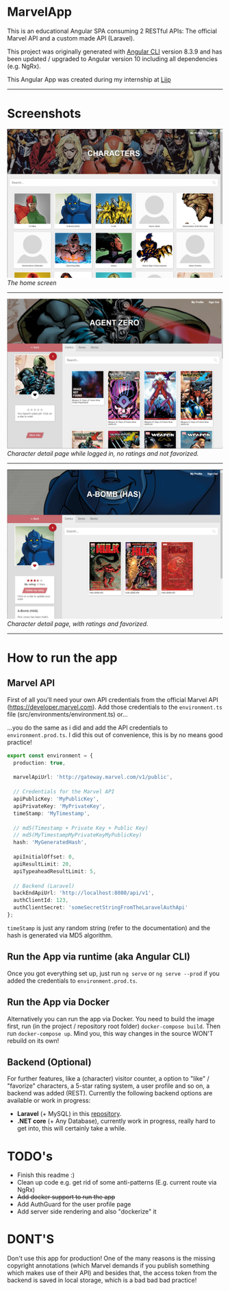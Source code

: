 # MarvelApp

This is an educational Angular SPA consuming 2 RESTful APIs: The official Marvel API and a custom made API (Laravel).

This project was originally generated with [Angular CLI](https://github.com/angular/angular-cli) version 8.3.9 and has been updated / upgraded to Angular version 10 including all dependencies (e.g. NgRx).

This Angular App was created during my internship at [Liip](https://www.liip.ch)

---
# Screenshots
![Marvel-App](doc/Marvel-App.png)
*The home screen*

---

![Marvel-Character-1](doc/Marvel-App-Character-2.png)
*Character detail page while logged in, no ratings and not favorized.*

---

![Marvel-Character-2](doc/Marvel-App-Character.png)
*Character detail page, with ratings and favorized.*

---
# How to run the app

## Marvel API
First of all you'll need your own API credentials from the official Marvel API (https://developer.marvel.com). Add those credentials to the `environment.ts` file (src/environments/environment.ts) or...

...you do the same as i did and add the API credentials to `environment.prod.ts`. I did this out of convenience, this is by no means good practice!


```typescript
export const environment = {
  production: true,

  marvelApiUrl: 'http://gateway.marvel.com/v1/public',

  // Credentials for the Marvel API
  apiPublicKey: 'MyPublicKey',
  apiPrivateKey: 'MyPrivateKey',
  timeStamp: 'MyTimestamp',

  // md5(Timestamp + Private Key + Public Key)
  // md5(MyTimestampMyPrivateKeyMyPublicKey)
  hash: 'MyGeneratedHash',

  apiInitialOffset: 0,
  apiResultLimit: 20,
  apiTypeaheadResultLimit: 5,

  // Backend (Laravel)
  backEndApiUrl: 'http://localhost:8080/api/v1',
  authClientId: 123,
  authClientSecret: 'someSecretStringFromTheLaravelAuthApi'
};
```

`timeStamp` is just any random string (refer to the documentation) and the hash is generated via MD5 algorithm.

## Run the App via runtime (aka Angular CLI)
Once you got everything set up, just run `ng serve` or `ng serve --prod` if you added the credentials to `environment.prod.ts`.

## Run the App via Docker
Alternatively you can run the app via Docker. You need to build the image first, run (in the project / repository root folder) `docker-compose build`. Then run `docker-compose up`.
Mind you, this way changes in the source WON'T rebuild on its own!

## Backend (Optional)
For further features, like a (character) visitor counter, a option to "like" / "favorize" characters, a 5-star rating system, a user profile and so on, a backend was added (REST). Currently the following backend options are available or work in progress:

- **Laravel** (+ MySQL) in this [repository](https://github.com/DatSwissGuy/marvel-app-backend).
- **.NET core** (+ Any Database), currently work in progress, really hard to get into, this will certainly take a while.

# TODO's
- Finish this readme :)
- Clean up code e.g. get rid of some anti-patterns (E.g. current route via NgRx)
- ~~Add docker support to run the app~~
- Add AuthGuard for the user profile page
- Add server side rendering and also "dockerize" it

# DONT'S
Don't use this app for production! One of the many reasons is the missing copyright annotations (which Marvel demands if you publish something which makes use of their API) and besides that, the access token from the backend is saved in local storage, which is a bad bad bad practice!
